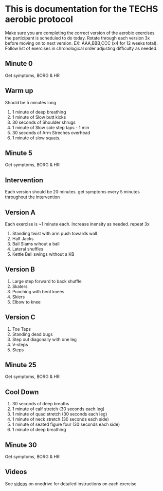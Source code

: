 # This is documentation for the TECHS aerobic protocol
Make sure you are completing the correct version of the aerobic exercises the participant is scheduled to do today. Rotate through each version 3x before moving on to next version. EX: AAA,BBB,CCC (x4 for 12 weeks total). Follow list of exercises in chronological order adjusting difficulty as needed.
## Minute 0
Get symptoms, BORG & HR
## Warm up
Should be 5 minutes long
1. 1 minute of deep breathing
2. 1 minute of Slow butt kicks
3. 30 seconds of Shoulder shrugs
4. 1 minute of Slow side step taps - 1 min
5. 30 seconds of Arm Streches overhead
6. 1 minute of slow squats.
## Minute 5
Get symptoms, BORG & HR
## Intervention
Each version should be 20 minutes. get symptoms every 5 minutes throughout the intervention
## Version A
Each exercise is ~1 minute each. Increase inensity as needed. repeat 3x 
1. Standing twist with arm push towards wall
2. Half Jacks
3. Ball Slams wihout a ball
4. Lateral shuffles
5. Kettle Bell swings without a KB
## Version B
1. Large step forward to back shuffle
2. Skaters
3. Punching with bent knees
4. Skiers
5. Elbow to knee
## Version C
1. Toe Taps
2. Standing dead bugs
3. Step out diagonally with one leg
4. V-steps
5. Steps
## Minute 25
Get symptoms, BORG & HR
## Cool Down
1. 30 seconds of deep breaths
2. 1 minute of calf stretch (30 seconds each leg)
3. 1 minute of quad stretch (30 seconds each leg)
4. 1 minute of neck stretch (30 seconds each side)
5. 1 minute of seated figure four (30 seconds each side)
6. 1 minute of deep breathing
## Minute 30
Get symptoms, BORG & HR
## Videos
See [videos](https://northeastern.sharepoint.com/:f:/r/sites/CNElab/Shared%20Documents/General/Projects/TECHS/Interventions/Intervention%20Exercise%20Videos?csf=1&web=1&e=6uEm0m) on onedrive for detailed instructions on each exercise
